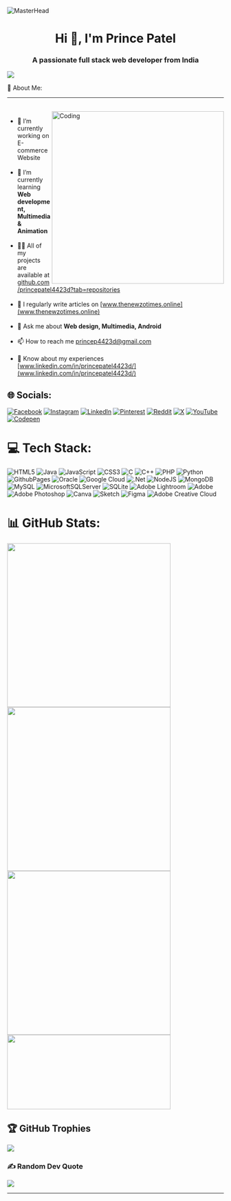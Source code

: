 ![MasterHead](https://user-images.githubusercontent.com/106918656/209438619-25091cdf-a126-4e95-a24c-5efdf8057606.gif)
<h1 align="center">Hi 👋, I'm Prince Patel</h1>
<h3 align="center">A passionate full stack web developer from India</h3>

[![](https://visitcount.itsvg.in/api?id=princepatel4423d&icon=1&color=1)](https://visitcount.itsvg.in)

 💫 About Me: <hr><br>
<img align="right" alt="Coding" width="400" src="https://i.pinimg.com/originals/02/74/20/0274207612d515f49012c87803a9e631.gif">
- 🔭 I’m currently working on E-commerce Website<br><br>
- 🌱 I’m currently learning **Web development, Multimedia & Animation**<br><br>
- 👨‍💻 All of my projects are available at [github.com/princepatel4423d?tab=repositories](github.com/princepatel4423d?tab=repositories)<br><br>
- 📝 I regularly write articles on [www.thenewzotimes.online](www.thenewzotimes.online)<br><br>
- 💬 Ask me about **Web design, Multimedia, Android**<br><br>
- 📫 How to reach me princep4423d@gmail.com<br><br>
- 📄 Know about my experiences [www.linkedin.com/in/princepatel4423d/](www.linkedin.com/in/princepatel4423d/)<br>


## 🌐 Socials:
[![Facebook](https://img.shields.io/badge/Facebook-%231877F2.svg?logo=Facebook&logoColor=white)](https://facebook.com/princepatel4423d) [![Instagram](https://img.shields.io/badge/Instagram-%23E4405F.svg?logo=Instagram&logoColor=white)](https://instagram.com/_prince.patel7_) [![LinkedIn](https://img.shields.io/badge/LinkedIn-%230077B5.svg?logo=linkedin&logoColor=white)](https://linkedin.com/in/princepatel4423d) [![Pinterest](https://img.shields.io/badge/Pinterest-%23E60023.svg?logo=Pinterest&logoColor=white)](https://pinterest.com/princep4423d) [![Reddit](https://img.shields.io/badge/Reddit-%23FF4500.svg?logo=Reddit&logoColor=white)](https://reddit.com/user/u/LegalDecision3039) [![X](https://img.shields.io/badge/X-black.svg?logo=X&logoColor=white)](https://x.com/@prince_patel011) [![YouTube](https://img.shields.io/badge/YouTube-%23FF0000.svg?logo=YouTube&logoColor=white)](https://youtube.com/@@princepatel4423d) [![Codepen](https://img.shields.io/badge/Codepen-000000?style=for-the-badge&logo=codepen&logoColor=white)](https://codepen.io/@cemeimem-the-builder) <br>

# 💻 Tech Stack:
![HTML5](https://img.shields.io/badge/html5-%23E34F26.svg?style=for-the-badge&logo=html5&logoColor=white) ![Java](https://img.shields.io/badge/java-%23ED8B00.svg?style=for-the-badge&logo=openjdk&logoColor=white) ![JavaScript](https://img.shields.io/badge/javascript-%23323330.svg?style=for-the-badge&logo=javascript&logoColor=%23F7DF1E) ![CSS3](https://img.shields.io/badge/css3-%231572B6.svg?style=for-the-badge&logo=css3&logoColor=white) ![C](https://img.shields.io/badge/c-%2300599C.svg?style=for-the-badge&logo=c&logoColor=white) ![C++](https://img.shields.io/badge/c++-%2300599C.svg?style=for-the-badge&logo=c%2B%2B&logoColor=white) ![PHP](https://img.shields.io/badge/php-%23777BB4.svg?style=for-the-badge&logo=php&logoColor=white) ![Python](https://img.shields.io/badge/python-3670A0?style=for-the-badge&logo=python&logoColor=ffdd54) ![GithubPages](https://img.shields.io/badge/github%20pages-121013?style=for-the-badge&logo=github&logoColor=white) ![Oracle](https://img.shields.io/badge/Oracle-F80000?style=for-the-badge&logo=oracle&logoColor=white) ![Google Cloud](https://img.shields.io/badge/GoogleCloud-%234285F4.svg?style=for-the-badge&logo=google-cloud&logoColor=white) ![.Net](https://img.shields.io/badge/.NET-5C2D91?style=for-the-badge&logo=.net&logoColor=white) ![NodeJS](https://img.shields.io/badge/node.js-6DA55F?style=for-the-badge&logo=node.js&logoColor=white) ![MongoDB](https://img.shields.io/badge/MongoDB-%234ea94b.svg?style=for-the-badge&logo=mongodb&logoColor=white) ![MySQL](https://img.shields.io/badge/mysql-4479A1.svg?style=for-the-badge&logo=mysql&logoColor=white) ![MicrosoftSQLServer](https://img.shields.io/badge/Microsoft%20SQL%20Server-CC2927?style=for-the-badge&logo=microsoft%20sql%20server&logoColor=white) ![SQLite](https://img.shields.io/badge/sqlite-%2307405e.svg?style=for-the-badge&logo=sqlite&logoColor=white) ![Adobe Lightroom](https://img.shields.io/badge/Adobe%20Lightroom-31A8FF.svg?style=for-the-badge&logo=Adobe%20Lightroom&logoColor=white) ![Adobe](https://img.shields.io/badge/adobe-%23FF0000.svg?style=for-the-badge&logo=adobe&logoColor=white) ![Adobe Photoshop](https://img.shields.io/badge/adobe%20photoshop-%2331A8FF.svg?style=for-the-badge&logo=adobe%20photoshop&logoColor=white) ![Canva](https://img.shields.io/badge/Canva-%2300C4CC.svg?style=for-the-badge&logo=Canva&logoColor=white) ![Sketch](https://img.shields.io/badge/Sketch-FFB387?style=for-the-badge&logo=sketch&logoColor=black) ![Figma](https://img.shields.io/badge/figma-%23F24E1E.svg?style=for-the-badge&logo=figma&logoColor=white) ![Adobe Creative Cloud](https://img.shields.io/badge/Adobe%20Creative%20Cloud-DA1F26.svg?style=for-the-badge&logo=Adobe%20Creative%20Cloud&logoColor=white) <br>

# 📊 GitHub Stats:
<img align="left" width="380" src="https://github-readme-stats.vercel.app/api?username=princepatel4423d&theme=dark&hide_border=false&include_all_commits=false&count_private=false">

<img align="center" width="380px" src="https://github-readme-streak-stats.herokuapp.com/?user=princepatel4423d&theme=dark&hide_border=false">

<img align="left" width="380px" src="https://github-contributor-stats.vercel.app/api?username=princepatel4423d&limit=5&theme=dark&combine_all_yearly_contributions=true">

<img align="center" width="380px" height="173px" src="https://github-readme-stats.vercel.app/api/top-langs/?username=princepatel4423d&theme=dark&hide_border=false&include_all_commits=false&count_private=false&layout=compact"><br>


## 🏆 GitHub Trophies
![](https://github-profile-trophy.vercel.app/?username=princepatel4423d&theme=onedark&no-frame=false&no-bg=false&margin-w=4)

### ✍️ Random Dev Quote
![](https://quotes-github-readme.vercel.app/api?type=horizontal&theme=radical)


---

<!-- Proudly created with GPRM ( https://gprm.itsvg.in ) -->

<!---
princepatel4423d/princepatel4423d is a ✨ special ✨ repository because its `README.md` (this file) appears on your GitHub profile.
You can click the Preview link to take a look at your changes.
--->
